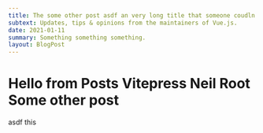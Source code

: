 ```yaml
---
title: The some other post asdf an very long title that someone coudln't possible impagine doing tis long but yea hsure
subtext: Updates, tips & opinions from the maintainers of Vue.js.
date: 2021-01-11
summary: Something something something.
layout: BlogPost
---
```


# Hello from Posts Vitepress Neil Root Some other post

asdf this
